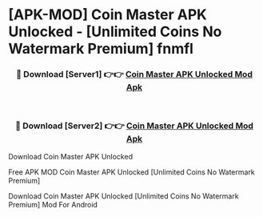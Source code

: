 # [APK-MOD] Coin Master APK Unlocked - [Unlimited Coins No Watermark Premium] fnmfl



<div align="center">
<h3>🔴 Download [Server1] 👉👉 <a href="https://momento.my/?title=Coin_Master_APK_Unlocked">Coin Master APK Unlocked Mod Apk</a></h3><br>

<h3>🔴 Download [Server2] 👉👉 <a href="https://momento.my/?title=Coin_Master_APK_Unlocked">Coin Master APK Unlocked Mod Apk</a></h3>
</div>



Download Coin Master APK Unlocked 

Free APK MOD Coin Master APK Unlocked [Unlimited Coins No Watermark Premium]

Download Coin Master APK Unlocked [Unlimited Coins No Watermark Premium] Mod For Android
